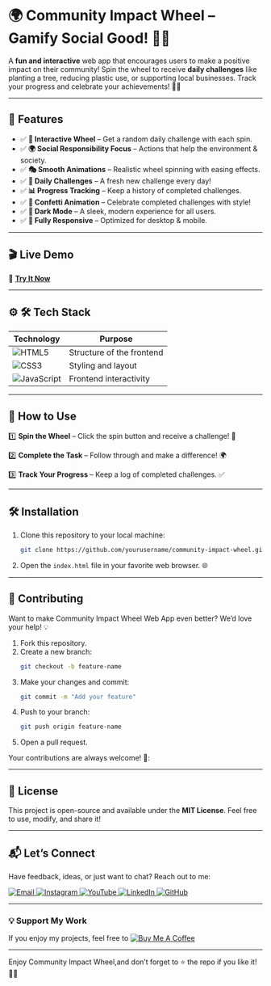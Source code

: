# 🌍 Community Impact Wheel – Gamify Social Good! 🎡✨   

A **fun and interactive** web app that encourages users to make a positive impact on their community! Spin the wheel to receive **daily challenges** like planting a tree, reducing plastic use, or supporting local businesses. Track your progress and celebrate your achievements! 🌱🤝


---

## 🌟 Features  
- ✅ **🎡 Interactive Wheel** – Get a random daily challenge with each spin.  
- ✅ **🌍 Social Responsibility Focus** – Actions that help the environment & society. 
- ✅ **🎭 Smooth Animations** – Realistic wheel spinning with easing effects. 
- ✅ **📅 Daily Challenges** – A fresh new challenge every day!  
- ✅ **📊 Progress Tracking** – Keep a history of completed challenges.
- ✅ **🎉 Confetti Animation** – Celebrate completed challenges with style!
- ✅ **🌙 Dark Mode** – A sleek, modern experience for all users.
- ✅ **📱 Fully Responsive** – Optimized for desktop & mobile. 
  
  
---      
## 🎬 Live Demo 

🔗 **[Try It Now]()**  


---

## ⚙ 🛠 Tech Stack
| **Technology**  | **Purpose** |
|-----------------|-------------|
| ![HTML5](https://img.shields.io/badge/HTML5-E34F26?style=for-the-badge&logo=html5&logoColor=white) | Structure of the frontend |
| ![CSS3](https://img.shields.io/badge/CSS3-1572B6?style=for-the-badge&logo=css3&logoColor=white) | Styling and layout |
| ![JavaScript](https://img.shields.io/badge/JavaScript-F7DF1E?style=for-the-badge&logo=javascript&logoColor=black) | Frontend interactivity |


---

## 🚀 How to Use 
1️⃣  **Spin the Wheel** – Click the spin button and receive a challenge! 🎡

2️⃣  **Complete the Task** – Follow through and make a difference! 🌍 

3️⃣  **Track Your Progress** – Keep a log of completed challenges. ✅  



---

## 🛠️ Installation  

1. Clone this repository to your local machine:  
   ```bash  
   git clone https://github.com/yourusername/community-impact-wheel.git
   ```  

2. Open the `index.html` file in your favorite web browser. 🌐  
 

---

## 🤝 Contributing  

Want to make Community Impact Wheel Web App even better? We’d love your help! 💡  
1. Fork this repository.  
2. Create a new branch:  
   ```bash  
   git checkout -b feature-name  
   ```  
3. Make your changes and commit:  
   ```bash  
   git commit -m "Add your feature"  
   ```  
4. Push to your branch:  
   ```bash  
   git push origin feature-name  
   ```  
5. Open a pull request.  

Your contributions are always welcome! 🌟:


---

## 📜 License  

This project is open-source and available under the **MIT License**. Feel free to use, modify, and share it!  

---

## 📬 Let’s Connect  

Have feedback, ideas, or just want to chat? Reach out to me:  
<div>
  <a href="mailto:onlykelvin06@gmail.com">
    <img src="https://img.shields.io/badge/Email-4285F4?style=for-the-badge&logo=gmail&logoColor=white" alt="Email" />
  </a>
  <a href="https://www.instagram.com/_.yo.kelvin/">
    <img src="https://img.shields.io/badge/Instagram-E4405F?style=for-the-badge&logo=instagram&logoColor=white" alt="Instagram" />
  </a>
  <a href="https://www.youtube.com/@TechTutor_Tv?sub_confirmation=1">
    <img src="https://img.shields.io/badge/YouTube-FF0000?style=for-the-badge&logo=youtube&logoColor=white" alt="YouTube" />
  </a>
  <a href = "https://www.linkedin.com/in/kelvin-agyare-yeboah-6728a7301?utm_source=share&utm_campaign=share_via&utm_content=profile&utm_medium=android_app">
    <img src="https://img.shields.io/badge/LinkedIn-0077B5?style=for-the-badge&logo=linkedin&logoColor=white" alt="LinkedIn" />
  </a>
  <a href="https://github.com/KelvCodes">
    <img src="https://img.shields.io/badge/GitHub-181717?style=for-the-badge&logo=github&logoColor=white" alt="GitHub" />
  </a>
</div>     
 
---
### 💡 Support My Work  
If you enjoy my projects, feel free to [![Buy Me A Coffee](https://img.shields.io/badge/Buy%20Me%20A%20Coffee-%F0%9F%8C%8D-yellow?style=for-the-badge&logo=buy-me-a-coffee&logoColor=black)](https://www.buymeacoffee.com/kelvcodes) 

---
Enjoy Community Impact Wheel,and don’t forget to ⭐ the repo if you like it! 🥳✨  






